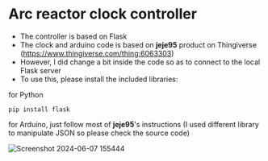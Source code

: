 # Arc reactor clock controller
- The controller is based on Flask
- The clock and arduino code is based on <b>jeje95</b> product on Thingiverse (https://www.thingiverse.com/thing:6063303)
- However, I did change a bit inside the code so as to connect to the local Flask server
- To use this, please install the included libraries:

for Python
```
pip install flask
```
for Arduino, just follow most of <b>jeje95</b>'s instructions (I used different library to manipulate JSON so please check the source code)

![Screenshot 2024-06-07 155444](https://github.com/alexnguyen104/arc-reactor-clock-controller/assets/84648766/c3ffc4df-4349-4623-be35-f46ae70fe743)
